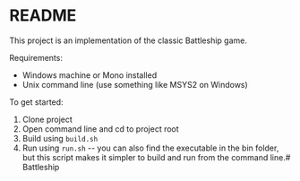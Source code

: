 # README #

This project is an implementation of the classic Battleship game.

Requirements:

* Windows machine or Mono installed
* Unix command line (use something like MSYS2 on Windows)

To get started:

1. Clone project
1. Open command line and cd to project root
1. Build using `build.sh`
1. Run using `run.sh` -- you can also find the executable in the bin folder, but this script makes it simpler to build and run from the command line.# Battleship
